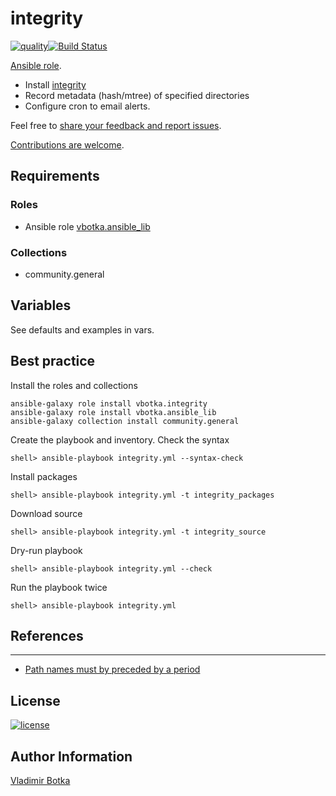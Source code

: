 # integrity

[![quality](https://img.shields.io/ansible/quality/27910)](https://galaxy.ansible.com/vbotka/integrity)[![Build Status](https://travis-ci.org/vbotka/ansible-integrity.svg?branch=master)](https://travis-ci.org/vbotka/ansible-integrity)

[Ansible role](https://galaxy.ansible.com/vbotka/integrity/).
- Install [integrity](https://github.com/vbotka/integrity)
- Record metadata (hash/mtree) of specified directories
- Configure cron to email alerts.

Feel free to [share your feedback and report issues](https://github.com/vbotka/ansible-integrity/issues).

[Contributions are welcome](https://github.com/firstcontributions/first-contributions).


## Requirements

### Roles

* Ansible role [vbotka.ansible_lib](https://galaxy.ansible.com/vbotka/ansible_lib)

### Collections

* community.general


## Variables

See defaults and examples in vars.


## Best practice

Install the roles and collections

```
ansible-galaxy role install vbotka.integrity
ansible-galaxy role install vbotka.ansible_lib
ansible-galaxy collection install community.general
```

Create the playbook and inventory. Check the syntax

```
shell> ansible-playbook integrity.yml --syntax-check
```

Install packages

```
shell> ansible-playbook integrity.yml -t integrity_packages
```

Download source

```
shell> ansible-playbook integrity.yml -t integrity_source
```

Dry-run playbook

```
shell> ansible-playbook integrity.yml --check
```

Run the playbook twice

```
shell> ansible-playbook integrity.yml
```


## References
-----------
- [Path names must by preceded by a period](http://unix.stackexchange.com/questions/316210/mtree8-use-of-o/316614)


## License

[![license](https://img.shields.io/badge/license-BSD-red.svg)](https://www.freebsd.org/doc/en/articles/bsdl-gpl/article.html)


## Author Information

[Vladimir Botka](https://botka.link)
